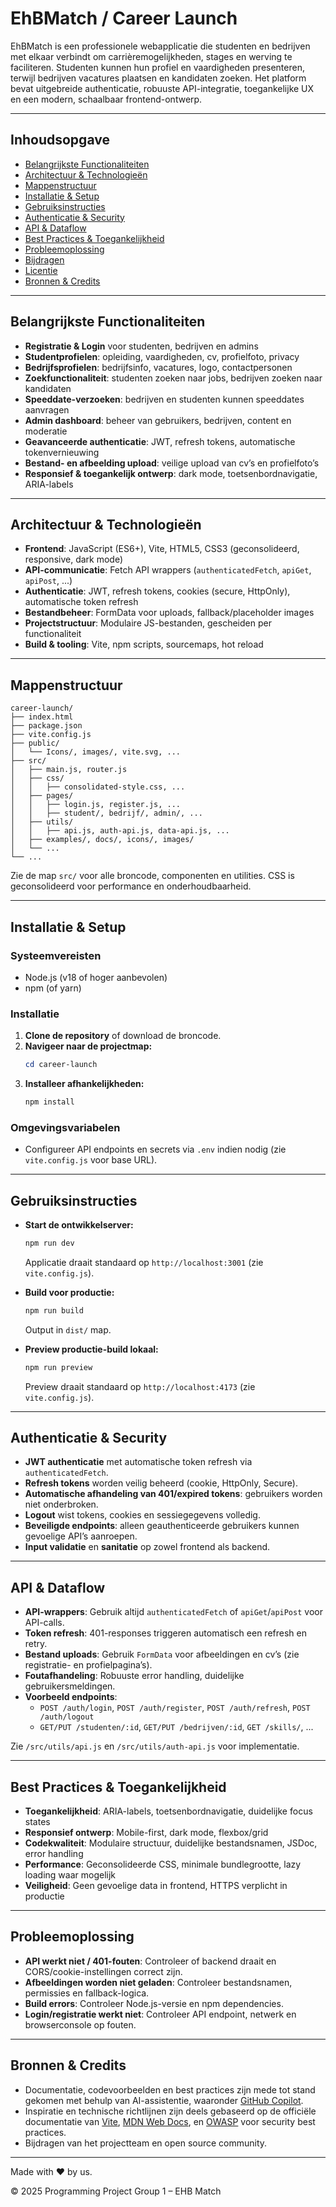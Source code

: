 # EhBMatch / Career Launch

EhBMatch is een professionele webapplicatie die studenten en bedrijven met elkaar verbindt om carrièremogelijkheden, stages en werving te faciliteren. Studenten kunnen hun profiel en vaardigheden presenteren, terwijl bedrijven vacatures plaatsen en kandidaten zoeken. Het platform bevat uitgebreide authenticatie, robuuste API-integratie, toegankelijke UX en een modern, schaalbaar frontend-ontwerp.

---

## Inhoudsopgave

- [Belangrijkste Functionaliteiten](#belangrijkste-functionaliteiten)
- [Architectuur & Technologieën](#architectuur--technologieën)
- [Mappenstructuur](#mappenstructuur)
- [Installatie & Setup](#installatie--setup)
- [Gebruiksinstructies](#gebruiksinstructies)
- [Authenticatie & Security](#authenticatie--security)
- [API & Dataflow](#api--dataflow)
- [Best Practices & Toegankelijkheid](#best-practices--toegankelijkheid)
- [Probleemoplossing](#probleemoplossing)
- [Bijdragen](#bijdragen)
- [Licentie](#licentie)
- [Bronnen & Credits](#bronnen--credits)

---

## Belangrijkste Functionaliteiten

- **Registratie & Login** voor studenten, bedrijven en admins
- **Studentprofielen**: opleiding, vaardigheden, cv, profielfoto, privacy
- **Bedrijfsprofielen**: bedrijfsinfo, vacatures, logo, contactpersonen
- **Zoekfunctionaliteit**: studenten zoeken naar jobs, bedrijven zoeken naar kandidaten
- **Speeddate-verzoeken**: bedrijven en studenten kunnen speeddates aanvragen
- **Admin dashboard**: beheer van gebruikers, bedrijven, content en moderatie
- **Geavanceerde authenticatie**: JWT, refresh tokens, automatische tokenvernieuwing
- **Bestand- en afbeelding upload**: veilige upload van cv’s en profielfoto’s
- **Responsief & toegankelijk ontwerp**: dark mode, toetsenbordnavigatie, ARIA-labels

---

## Architectuur & Technologieën

- **Frontend**: JavaScript (ES6+), Vite, HTML5, CSS3 (geconsolideerd, responsive, dark mode)
- **API-communicatie**: Fetch API wrappers (`authenticatedFetch`, `apiGet`, `apiPost`, ...)
- **Authenticatie**: JWT, refresh tokens, cookies (secure, HttpOnly), automatische token refresh
- **Bestandbeheer**: FormData voor uploads, fallback/placeholder images
- **Projectstructuur**: Modulaire JS-bestanden, gescheiden per functionaliteit
- **Build & tooling**: Vite, npm scripts, sourcemaps, hot reload

---

## Mappenstructuur

```
career-launch/
├── index.html
├── package.json
├── vite.config.js
├── public/
│   └── Icons/, images/, vite.svg, ...
├── src/
│   ├── main.js, router.js
│   ├── css/
│   │   ├── consolidated-style.css, ...
│   ├── pages/
│   │   ├── login.js, register.js, ...
│   │   ├── student/, bedrijf/, admin/, ...
│   ├── utils/
│   │   ├── api.js, auth-api.js, data-api.js, ...
│   ├── examples/, docs/, icons/, images/
│   └── ...
└── ...
```

Zie de map `src/` voor alle broncode, componenten en utilities. CSS is geconsolideerd voor performance en onderhoudbaarheid.

---

## Installatie & Setup

### Systeemvereisten
- Node.js (v18 of hoger aanbevolen)
- npm (of yarn)

### Installatie
1. **Clone de repository** of download de broncode.
2. **Navigeer naar de projectmap:**
   ```powershell
   cd career-launch
   ```
3. **Installeer afhankelijkheden:**
   ```powershell
   npm install
   ```

### Omgevingsvariabelen
- Configureer API endpoints en secrets via `.env` indien nodig (zie `vite.config.js` voor base URL).

---

## Gebruiksinstructies

- **Start de ontwikkelserver:**
  ```powershell
  npm run dev
  ```
  Applicatie draait standaard op `http://localhost:3001` (zie `vite.config.js`).

- **Build voor productie:**
  ```powershell
  npm run build
  ```
  Output in `dist/` map.

- **Preview productie-build lokaal:**
  ```powershell
  npm run preview
  ```
  Preview draait standaard op `http://localhost:4173` (zie `vite.config.js`).

---

## Authenticatie & Security

- **JWT authenticatie** met automatische token refresh via `authenticatedFetch`.
- **Refresh tokens** worden veilig beheerd (cookie, HttpOnly, Secure).
- **Automatische afhandeling van 401/expired tokens**: gebruikers worden niet onderbroken.
- **Logout** wist tokens, cookies en sessiegegevens volledig.
- **Beveiligde endpoints**: alleen geauthenticeerde gebruikers kunnen gevoelige API’s aanroepen.
- **Input validatie** en **sanitatie** op zowel frontend als backend.

---

## API & Dataflow

- **API-wrappers**: Gebruik altijd `authenticatedFetch` of `apiGet`/`apiPost` voor API-calls.
- **Token refresh**: 401-responses triggeren automatisch een refresh en retry.
- **Bestand uploads**: Gebruik `FormData` voor afbeeldingen en cv’s (zie registratie- en profielpagina’s).
- **Foutafhandeling**: Robuuste error handling, duidelijke gebruikersmeldingen.
- **Voorbeeld endpoints**:
  - `POST /auth/login`, `POST /auth/register`, `POST /auth/refresh`, `POST /auth/logout`
  - `GET/PUT /studenten/:id`, `GET/PUT /bedrijven/:id`, `GET /skills/`, ...

Zie `/src/utils/api.js` en `/src/utils/auth-api.js` voor implementatie.

---

## Best Practices & Toegankelijkheid

- **Toegankelijkheid**: ARIA-labels, toetsenbordnavigatie, duidelijke focus states
- **Responsief ontwerp**: Mobile-first, dark mode, flexbox/grid
- **Codekwaliteit**: Modulaire structuur, duidelijke bestandsnamen, JSDoc, error handling
- **Performance**: Geconsolideerde CSS, minimale bundlegrootte, lazy loading waar mogelijk
- **Veiligheid**: Geen gevoelige data in frontend, HTTPS verplicht in productie

---

## Probleemoplossing

- **API werkt niet / 401-fouten**: Controleer of backend draait en CORS/cookie-instellingen correct zijn.
- **Afbeeldingen worden niet geladen**: Controleer bestandsnamen, permissies en fallback-logica.
- **Build errors**: Controleer Node.js-versie en npm dependencies.
- **Login/registratie werkt niet**: Controleer API endpoint, netwerk en browserconsole op fouten.

---

## Bronnen & Credits

- Documentatie, codevoorbeelden en best practices zijn mede tot stand gekomen met behulp van AI-assistentie, waaronder [GitHub Copilot](https://github.com/features/copilot).
- Inspiratie en technische richtlijnen zijn deels gebaseerd op de officiële documentatie van [Vite](https://vitejs.dev/), [MDN Web Docs](https://developer.mozilla.org/), en [OWASP](https://owasp.org/) voor security best practices.
- Bijdragen van het projectteam en open source community.

---

Made with ❤️ by us.

© 2025 Programming Project Group 1 – EHB Match